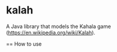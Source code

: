 # kalah
A Java library that models the Kahala game (https://en.wikipedia.org/wiki/Kalah).

== How to use
